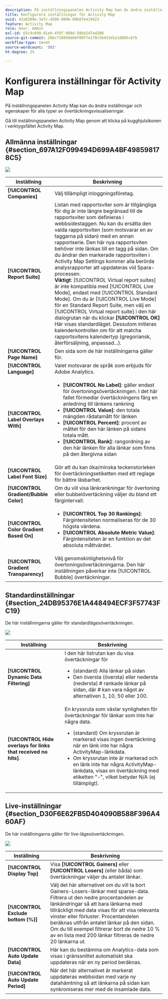 ```yaml
---
description: På inställningspanelen Activity Map kan du ändra inställningar och egenskaper för alla typer av övertäckningsvisualiseringar.
title: Konfigurera inställningar för Activity Map
uuid: 42a0309e-3efc-4506-989b-09b6fe419423
feature: Activity Map
role: User, Admin
exl-id: 65c9c690-81e0-4f0f-989d-586d247ed380
source-git-commit: 266cf18050d60f08f7e170c56453d1e1d805cb7b
workflow-type: tm+mt
source-wordcount: '583'
ht-degree: 2%

---
```


# Konfigurera inställningar för Activity Map

På inställningspanelen Activity Map kan du ändra inställningar och egenskaper för alla typer av övertäckningsvisualiseringar.

Gå till inställningspanelen Activity Map genom att klicka på kugghjulsikonen i verktygsfältet Activity Map.

## Allmänna inställningar {#section_697A12F099494D699A4BF498598178C5}

![](assets/settings_other.png)

| Inställning | Beskrivning |
| --- | --- |
| **[!UICONTROL Companies]** | Välj tillämpligt inloggningsföretag. |
| **[!UICONTROL Report Suite]** | Listan med rapportsviter som är tillgängliga för dig är inte längre begränsad till de rapportsviter som definieras i webbsidestaggen. Nu kan du ersätta den valda rapportsviten (som motsvarar en av taggarna på sidan) med en annan rapportserie. Den här nya rapportsviten behöver inte länkas till en tagg på sidan. Om du ändrar den markerade rapportsviten i Activity Map Settings kommer alla berörda analysrapporter att uppdateras vid Spara-processen.<br>**Viktigt**: [!UICONTROL Virtual report suites] är inte kompatibla med [!UICONTROL Live Mode], endast med [!UICONTROL Standard Mode]. Om du är [!UICONTROL Live Mode] för en Standard Report Suite, men välj en [!UICONTROL Virtual report suite] i den här dialogrutan när du klickar **[!UICONTROL OK]** Här visas standardläget. Dessutom initieras kalenderkontrollen om för att matcha rapportsvitens kalendertyp (gregoriansk, återförsäljning, anpassad...). |
| **[!UICONTROL Page Name]** | Den sida som de här inställningarna gäller för. |
| **[!UICONTROL Language]** | Valet motsvarar de språk som erbjuds för Adobe Analytics. |
| **[!UICONTROL Label Overlays With]** | <ul><li>**[!UICONTROL No Label]**: gäller endast för övertoningsövertäckningen. I det här fallet förmedlar övertäckningens färg en anledning till länkens rankning</li><li>**[!UICONTROL Value]**: den totala mängden rådatamått för länken</li><li>**[!UICONTROL Percent]**: procent av måttet för den här länken på sidans totala mått.</li><li>**[!UICONTROL Rank]**: rangordning av den här länken för alla länkar som finns på den återgivna sidan</li></ul> |
| **[!UICONTROL Label Font Size]** | Gör att du kan öka/minska teckenstorleken för övertäckningsetiketten med ett reglage för bättre läsbarhet. |
| **[!UICONTROL Gradient/Bubble Color]** | Om du vill visa länkrankningar för övertoning eller bubbelövertäckning väljer du bland ett färgintervall. |
| **[!UICONTROL Color Gradient Based On]** | <ul><li>**[!UICONTROL Top 30 Rankings]**: Färgintensiteten normaliseras för de 30 högsta värdena.</li><li>**[!UICONTROL Absolute Metric Value]**: Färgintensiteten är en funktion av det absoluta måttvärdet.</li></ul> |
| **[!UICONTROL Gradient Transparency]** | Välj genomskinlighetsnivå för övertoningsövertäckningarna. Den här inställningen påverkar inte [!UICONTROL Bubble] övertäckningar. |

## Standardinställningar {#section_24DB95376E1A448494ECF3F57743FC19}

De här inställningarna gäller för standardlägesövertäckningen.

![](assets/settings_standard.png)

| Inställning | Beskrivning |
| --- | --- |
| **[!UICONTROL Dynamic Data Filtering]** | I den här listrutan kan du visa övertäckningar för<ul><li>(standard) Alla länkar på sidan</li><li>Den översta (översta) eller nedersta (nedersta) # rankade länkar på sidan, där # kan vara något av alternativen 1, 10, 50 eller 100.</li></ul> |
| **[!UICONTROL Hide overlays for links that received no hits]**. | En kryssruta som växlar synligheten för övertäckningar för länkar som inte har några data.<ul><li>(standard) Om kryssrutan är markerad visas ingen övertäckning när en länk inte har några ActivityMap-länkdata.</li><li>Om kryssrutan inte är markerad och en länk inte har några ActivityMap-länkdata, visas en övertäckning med etiketten &quot;-&quot;, vilket betyder N/A (ej tillämpligt). |

## Live-inställningar {#section_D30F6E62FB5D404090B588F396A460AF}

De här inställningarna gäller för live-lägesövertäckningen.

![](assets/settings_live.png)

| Inställning | Beskrivning |
|---|---|
| **[!UICONTROL Display Top]** | Visa **[!UICONTROL Gainers]** eller **[!UICONTROL Losers]** (eller båda) som övertäckningar väljer du antalet länkar. |
| **[!UICONTROL Exclude bottom (%)]** | Välj det här alternativet om du vill ta bort Gainers-Losers-länkar med sparse-data. Filtrera ut den nedre procentandelen av länkändringar så att bara länkarna med tillräckligt med data visas för att visa relevanta vinster eller förluster. Procentandelen beräknas utifrån antalet länkar på den sidan. Om du till exempel filtrerar bort de nedre 10 % av en lista med 200 länkar filtreras de nedre 20 länkarna ut. |
| **[!UICONTROL Auto Update Data]** | Här kan du bestämma om Analytics-data som visas i gränssnittet automatiskt ska uppdateras när en ny period beräknas. |
| **[!UICONTROL Auto Update Period]** | När det här alternativet är markerat uppdateras webbsidan med varje ny datahämtning så att länkarna på sidan kan synkroniseras mer med de insamlade data. |
